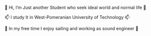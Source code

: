 👋 Hi, I’m Just another Student who seek ideal world and normal life 👋

📫 I study It in West-Pomeranian University of Technology 📫

👀 In my free time I enjoy sailing and working as sound engineer 👀
